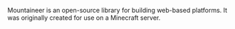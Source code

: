 Mountaineer is an open-source library for building web-based platforms. It was originally created for use on a Minecraft server.
